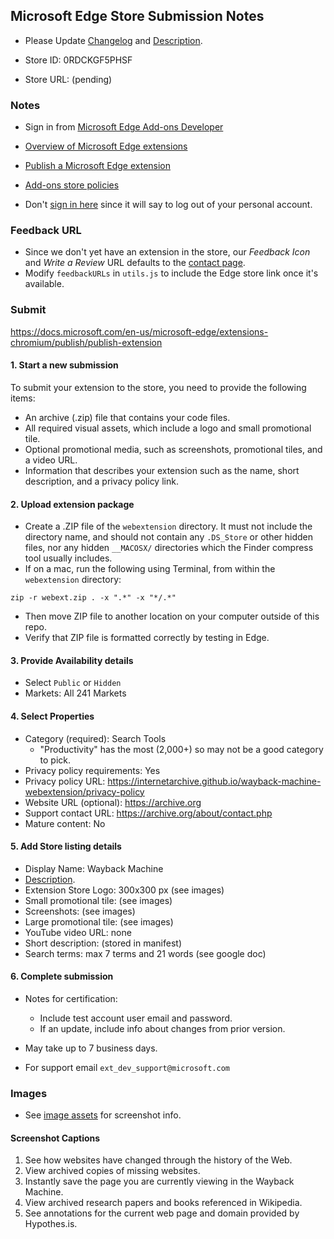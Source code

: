 ## Microsoft Edge Store Submission Notes

- Please Update [Changelog](../changelog.md) and [Description](../description.md).

- Store ID: 0RDCKGF5PHSF
- Store URL: (pending)


### Notes

- Sign in from [Microsoft Edge Add-ons Developer](https://developer.microsoft.com/en-us/microsoft-edge/extensions/)

- [Overview of Microsoft Edge extensions](https://docs.microsoft.com/en-us/microsoft-edge/extensions-chromium/)

- [Publish a Microsoft Edge extension](https://docs.microsoft.com/en-us/microsoft-edge/extensions-chromium/publish/publish-extension)
- [Add-ons store policies](https://docs.microsoft.com/en-us/microsoft-edge/extensions-chromium/store-policies/developer-policies)

- Don't [sign in here](https://partner.microsoft.com/en-US/) since it will say to log out of your personal account.


### Feedback URL

- Since we don't yet have an extension in the store, our *Feedback Icon* and *Write a Review* URL defaults to the [contact page](https://archive.org/about/contact.php).
- Modify `feedbackURLs` in `utils.js` to include the Edge store link once it's available.


### Submit

https://docs.microsoft.com/en-us/microsoft-edge/extensions-chromium/publish/publish-extension


#### 1. Start a new submission

To submit your extension to the store, you need to provide the following items:

- An archive (.zip) file that contains your code files.
- All required visual assets, which include a logo and small promotional tile.
- Optional promotional media, such as screenshots, promotional tiles, and a video URL.
- Information that describes your extension such as the name, short description, and a privacy policy link.

#### 2. Upload extension package

- Create a .ZIP file of the `webextension` directory. It must not include the directory name, and should not contain any `.DS_Store` or other hidden files, nor any hidden `__MACOSX/` directories which the Finder compress tool usually includes.
- If on a mac, run the following using Terminal, from within the `webextension` directory:
```
zip -r webext.zip . -x ".*" -x "*/.*"
```
- Then move ZIP file to another location on your computer outside of this repo.
- Verify that ZIP file is formatted correctly by testing in Edge.


#### 3. Provide Availability details

- Select `Public` or `Hidden`
- Markets: All 241 Markets


#### 4. Select Properties

- Category (required): Search Tools
  - "Productivity" has the most (2,000+) so may not be a good category to pick.
- Privacy policy requirements: Yes
- Privacy policy URL: https://internetarchive.github.io/wayback-machine-webextension/privacy-policy
- Website URL (optional): https://archive.org
- Support contact URL: https://archive.org/about/contact.php
- Mature content: No


#### 5. Add Store listing details

- Display Name: Wayback Machine
- [Description](../description.md).
- Extension Store Logo: 300x300 px (see images)
- Small promotional tile: (see images)
- Screenshots: (see images)
- Large promotional tile: (see images)
- YouTube video URL: none
- Short description: (stored in manifest)
- Search terms: max 7 terms and 21 words (see google doc)


#### 6. Complete submission

- Notes for certification:
  - Include test account user email and password.
  - If an update, include info about changes from prior version.

- May take up to 7 business days.
- For support email `ext_dev_support@microsoft.com`


### Images

- See [image assets](image-assets.md) for screenshot info.


#### Screenshot Captions

1. See how websites have changed through the history of the Web.
2. View archived copies of missing websites.
3. Instantly save the page you are currently viewing in the Wayback Machine.
4. View archived research papers and books referenced in Wikipedia.
5. See annotations for the current web page and domain provided by Hypothes.is.
